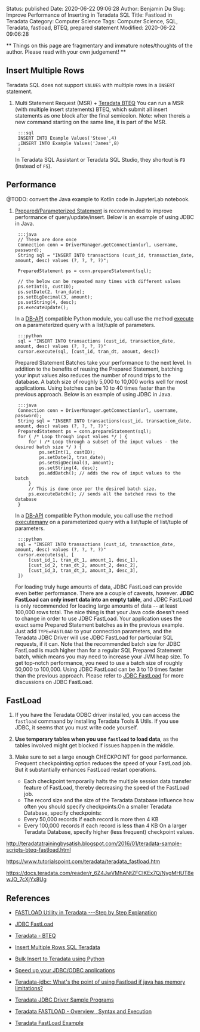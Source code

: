 Status: published
Date: 2020-06-22 09:06:28
Author: Benjamin Du
Slug: Improve Performance of Inserting in Teradata SQL
Title: Fastload in Teradata
Category: Computer Science
Tags: Computer Science, SQL, Teradata, fastload, BTEQ, prepared statement
Modified: 2020-06-22 09:06:28

**
Things on this page are fragmentary and immature notes/thoughts of the author.
Please read with your own judgement!
**

## Insert Multiple Rows

Teradata SQL does not support `VALUES` with multiple rows in a `INSERT` statement.

1. Multi Statement Request (MSR) + [Teradata BTEQ](https://www.tutorialspoint.com/teradata/teradata_bteq.htm)
    You can run a MSR (with multiple insert statements) BTEQ,
    which submit all insert statements as one block after the final semicolon.
    Note: when thereis a new command starting on the same line,
    it is part of the MSR.

        :::sql
        INSERT INTO Example Values('Steve',4)
        ;INSERT INTO Example Values('James',8)
        ;

    In Teradata SQL Assistant or Teradata SQL Studio,
    they shortcut is `F9` (instead of `F5`).

## Performance

@TODO: convert the Java example to Kotlin code in JupyterLab notebook.

1. [Prepared/Parameterized Statement](https://en.wikipedia.org/wiki/Prepared_statement)
    is recommended to improve performance of query/update/insert. 
	Below is an example of using JDBC in Java.

        :::java
        // These are done once 
        Connection conn = DriverManager.getConnection(url, username, password);
        String sql = "INSERT INTO transactions (cust_id, transaction_date, amount, desc) values (?, ?, ?, ?)";
     
        PreparedStatement ps = conn.prepareStatement(sql);
         
        // the below can be repeated many times with different values
        ps.setInt(1, custID);
        ps.setDate(2, tran_date);
        ps.setBigDecimal(3, amount);
        ps.setString(4, desc);
        ps.executeUpdate();

    In a [DB-API](https://www.python.org/dev/peps/pep-0249/) compatible Python module,
    you call use the method [execute](https://www.python.org/dev/peps/pep-0249/#id15)
    on a parameterized query with a list/tuple of parameters.

		:::python
		sql = "INSERT INTO transactions (cust_id, transaction_date, amount, desc) values (?, ?, ?, ?)"
		cursor.execute(sql, [cust_id, tran_dt, amount, desc])

	Prepared Statement Batches take your performance to the next level. 
	In addition to the benefits of reusing the Prepared Statement, 
	batching your input values also reduces the number of round trips to the database. 
	A batch size of roughly 5,000 to 10,000 works well for most applications. 
	Using batches can be 10 to 40 times faster than the previous approach.
	Below is an example of using JDBC in Java.

		:::java
		Connection conn = DriverManager.getConnection(url, username, password);
		String sql = "INSERT INTO transactions(cust_id, transaction_date, amount, desc) values (?, ?, ?, ?)";
		PreparedStatement ps = conn.prepareStatement(sql);
		for ( /* Loop through input values */ ) {
			for ( /* Loop through a subset of the input values - the desired batch size */ ) {
				ps.setInt(1, custID);
				ps.setDate(2, tran_date);
				ps.setBigDecimal(3, amount);
				ps.setString(4, desc);
				ps.addBatch(); // adds the row of input values to the batch
			}
			// This is done once per the desired batch size.
			ps.executeBatch(); // sends all the batched rows to the database
		}

    In a [DB-API](https://www.python.org/dev/peps/pep-0249/) compatible Python module,
    you call use the method [executemany](https://www.python.org/dev/peps/pep-0249/#executemany)
    on a parameterized query with a list/tuple of list/tuple of parameters.

		:::python
		sql = "INSERT INTO transactions (cust_id, transaction_date, amount, desc) values (?, ?, ?, ?)"
		cursor.execute(sql, [
			[cust_id_1, tran_dt_1, amount_1, desc_1],
			[cust_id_2, tran_dt_2, amount_2, desc_2],
			[cust_id_3, tran_dt_3, amount_3, desc_3],
		])

	For loading truly huge amounts of data, 
	JDBC FastLoad can provide even better performance. 
	There are a couple of caveats, however. 
	**JDBC FastLoad can only insert data into an empty table**,
	and JDBC FastLoad is only recommended for loading large amounts of data -- at least 100,000 rows total.
	The nice thing is that your Java code doesn't need to change in order to use JDBC FastLoad. 
	Your application uses the exact same Prepared Statement batches as in the previous example. 
	Just add `TYPE=FASTLOAD` to your connection parameters, 
	and the Teradata JDBC Driver will use JDBC FastLoad for particular SQL requests, if it can.
	Note that the recommended batch size for JDBC FastLoad is much higher 
	than for a regular SQL Prepared Statement batch, which means you may need to increase your JVM heap size. 
	To get top-notch performance, 
	you need to use a batch size of roughly 50,000 to 100,000. 
	Using JDBC FastLoad can be 3 to 10 times faster than the previous approach.
	Please refer to 
	[JDBC FastLoad](https://teradata-docs.s3.amazonaws.com/doc/connectivity/jdbc/reference/current/jdbcug_chapter_2.html#BABFGFAF)
	for more discussions on JDBC FastLoad.

## FastLoad

1. If you have the Teradata ODBC driver installed,
    you can access the `fastload` commaand by installing Teradata Tools & Utils.
    If you use JDBC, 
    it seems that you must write code yourself.

2. **Use temporary tables when you use `fastload` to load data**,
    as the tables involved might get blocked if issues happen in the middle.

3. Make sure to set a large enough CHECKPOINT for good performance.
    Frequent checkpointing option reduces the speed of your FastLoad job.
    But it substantially enhances FastLoad restart operations.

    - Each checkpoint temporarily halts the multiple session data transfer feature of FastLoad,
        thereby decreasing the speed of the FastLoad job.
    - The record size and the size of the Teradata Database influence how often you should
        specify checkpoints.On a smaller Teradata Database, specify checkpoints:
    - Every 50,000 records if each record is more then 4 KB
    - Every 100,000 records if each record is less than 4 KB
        On a larger Teradata Database, specify higher (less frequent) checkpoint values.

http://teradatatrainingbysatish.blogspot.com/2016/01/teradata-sample-scripts-bteq-fastload.html

https://www.tutorialspoint.com/teradata/teradata_fastload.htm

https://docs.teradata.com/reader/r_6Z4JwVMhANtZFCIKEx7Q/NygMHUT8ewJO_7cXjYx8Ug


## References

- [FASTLOAD Utility in Teradata ---Step by Step Explanation](https://www.youtube.com/watch?v=eeHaRzoYLL4)

- [JDBC FastLoad](https://teradata-docs.s3.amazonaws.com/doc/connectivity/jdbc/reference/current/jdbcug_chapter_2.html#BABFGFAF)

- [Teradata - BTEQ](https://www.tutorialspoint.com/teradata/teradata_bteq.htm)

- [Insert Multiple Rows SQL Teradata](https://stackoverflow.com/questions/39668309/insert-multiple-rows-sql-teradata)

- [Bulk Insert to Teradata using Python](http://www.ebyhr.org/2018/10/bulk-insert-to-teradata-using-python.html)

- [Speed up your JDBC/ODBC applications](https://downloads.teradata.com/connectivity/articles/speed-up-your-jdbcodbc-applications)

- [Teradata-jdbc: What's the point of using Fastload if java has memory limitations?](https://stackoverflow.com/questions/26684648/teradata-jdbc-whats-the-point-of-using-fastload-if-java-has-memory-limitations)

- [Teradata JDBC Driver Sample Programs](https://teradata-docs.s3.amazonaws.com/doc/connectivity/jdbc/reference/current/samplePrograms.html)

- [Teradata FASTLOAD - Overview , Syntax and Execution](https://www.youtube.com/watch?v=sq5x__EkCJc)

- [Teradata FastLoad Example](https://docs.teradata.com/reader/r_6Z4JwVMhANtZFCIKEx7Q/cE9QwHgBRSq8CvD61SaycQ)
